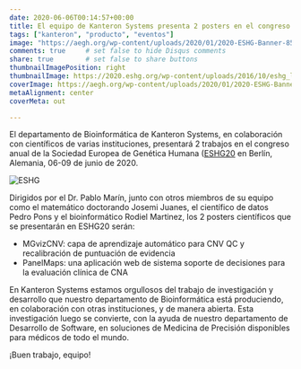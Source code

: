 ```yaml
---
date: 2020-06-06T00:14:57+00:00
title: El equipo de Kanteron Systems presenta 2 posters en el congreso anual de la Sociedad Europea de Genética Humana
tags: ["kanteron", "producto", "eventos"]
image: "https://aegh.org/wp-content/uploads/2020/01/2020-ESHG-Banner-850x170.jpg"
comments: true     # set false to hide Disqus comments
share: true        # set false to share buttons
thumbnailImagePosition: right
thumbnailImage: https://2020.eshg.org/wp-content/uploads/2016/10/eshg_logo.png
coverImage: https://aegh.org/wp-content/uploads/2020/01/2020-ESHG-Banner-850x170.jpg
metaAlignment: center
coverMeta: out

---
```


El departamento de Bioinformática de Kanteron Systems, en colaboración con científicos de varias instituciones, presentará 2 trabajos en el congreso anual de la Sociedad Europea de Genética Humana ([ESHG20](https://2020.eshg.org/) en Berlín, Alemania, 06-09 de junio de 2020.

<!--more-->

![ESHG](https://upload.wikimedia.org/wikipedia/commons/a/a3/Westend_CityCube_Berlin.JPG)

Dirigidos por el Dr. Pablo Marín, junto con otros miembros de su equipo como el matemático doctorando Josemi Juanes, el científico de datos Pedro Pons y el bioinformático Rodiel Martinez, los 2 posters científicos que se presentarán en ESHG20 serán:

* MGvizCNV: capa de aprendizaje automático para CNV QC y recalibración de puntuación de evidencia
* PanelMaps: una aplicación web de sistema soporte de decisiones para la evaluación clínica de CNA

En Kanteron Systems estamos orgullosos del trabajo de investigación y desarrollo que nuestro departamento de Bioinformática está produciendo, en colaboración con otras instituciones, y de manera abierta. Esta investigación luego se convierte, con la ayuda de nuestro departamento de Desarrollo de Software, en soluciones de Medicina de Precisión disponibles para médicos de todo el mundo.

¡Buen trabajo, equipo!
